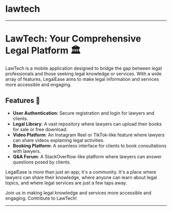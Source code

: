 # lawtech

---

# LawTech: Your Comprehensive Legal Platform 🏛️

LawTech is a mobile application designed to bridge the gap between legal professionals and those seeking legal knowledge or services. With a wide array of features, LegalEase aims to make legal information and services more accessible and engaging.

## Features 📱

- **User Authentication**: Secure registration and login for lawyers and clients.
- **Legal Library**: A vast repository where lawyers can upload their books for sale or free download.
- **Video Platform**: An Instagram Reel or TikTok-like feature where lawyers can share videos explaining legal activities.
- **Booking Platform**: A seamless interface for clients to book consultations with lawyers.
- **Q&A Forum**: A StackOverflow-like platform where lawyers can answer questions posed by clients.

LegalEase is more than just an app; it's a community. It's a place where lawyers can share their knowledge, where anyone can learn about legal topics, and where legal services are just a few taps away.

Join us in making legal knowledge and services more accessible and engaging. Contribute to LawTech!

---
